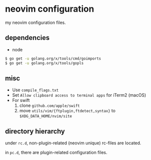# neovim configuration

my neovim configuration files.

## dependencies

- node

```sh
$ go get -u golang.org/x/tools/cmd/goimports
$ go get -u golang.org/x/tools/gopls
```

## misc

- Use `compile_flags.txt`
- Set `Allow clipboard access to terminal apps` for iTerm2 (macOS)
- For swift
  1. clone `github.com/apple/swift`
  1. move `utils/vim/{ftplugin,ftdetect,syntax}` to `$XDG_DATA_HOME/nvim/site`

## directory hierarchy

under `rc.d`, non-plugin-related (neovim unique) rc-files are located.

in `pc.d`, there are plugin-related configuration files.
